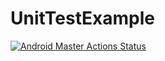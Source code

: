 # UnitTestExample


[![Android Master Actions Status](https://github.com/Garyfimo/UnitTestExample/workflows/android-master/badge.svg)](https://github.com/Garyfimo/UnitTestExample/actions)
